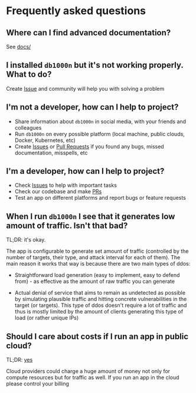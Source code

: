 # Frequently asked questions

## Where can I find advanced documentation?

See [docs/](docs/)

## I installed `db1000n` but it's not working properly. What to do?

Create [Issue](https://github.com/Arriven/db1000n/issues) and community will help you with solving a problem

## I'm not a developer, how can I help to project?

- Share information about `db1000n` in social media, with your friends and colleagues
- Run `db1000n` on every possible platform (local machine, public clouds, Docker, Kubernetes, etc)
- Create [Issues](https://github.com/Arriven/db1000n/issues) or [Pull Requests](https://github.com/Arriven/db1000n/pulls) if you found any bugs, missed documentation, misspells, etc

## I'm a developer, how can I help to project?

- Check [Issues](https://github.com/Arriven/db1000n/issues) to help with important tasks
-  Check our codebase and make [PRs](https://github.com/Arriven/db1000n/pulls)
- Test an app on different platforms and report bugs or feature requests

## When I run `db1000n` I see that it generates low amount of traffic. Isn't that bad?

TL;DR: it's okay.

The app is configurable to generate set amount of traffic (controlled by the number of targets, their type, and attack interval for each of them).
The main reason it works that way is because there are two main types of ddos:

- Straightforward load generation (easy to implement, easy to defend from) - as effective as the amount of raw traffic you can generate

- Actual denial of service that aims to remain as undetected as possible by simulating plausible traffic and hitting concrete vulnerabilities in the target (or targets). This type of ddos doesn't require a lot of traffic and thus is mostly limited by the amount of clients generating this type of load (or rather unique IPs)

## Should I care about costs if I run an app in public cloud?

TL;DR: [yes](https://github.com/Arriven/db1000n/issues/153)

Cloud providers could charge a huge amount of money not only for compute resources but for traffic as well. If you run an app in the cloud please control your billing
